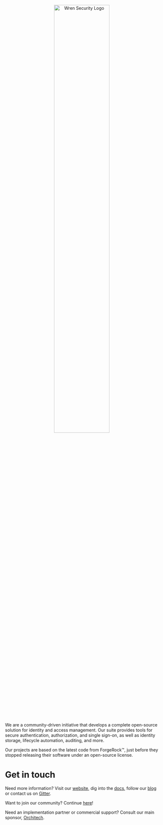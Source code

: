 <p align="center">
  <picture>
    <source media="(prefers-color-scheme: dark)" srcset="https://user-images.githubusercontent.com/13997406/225314575-04364a16-3e4a-4d95-a89f-8da2de9c3e53.png">
    <source media="(prefers-color-scheme: light)" srcset="https://user-images.githubusercontent.com/13997406/225314518-f8dcc741-9a81-4232-9d34-e0850e20cda2.png">
    <img alt="Wren Security Logo" src="https://user-images.githubusercontent.com/13997406/225314518-f8dcc741-9a81-4232-9d34-e0850e20cda2.png" width="60%">
  </picture>
</p>

We are a community-driven initiative that develops a complete open-source solution for identity and access management. Our suite provides tools for secure authentication, authorization, and single sign-on, as well as identity storage, lifecycle automation, auditing, and more. 

Our projects are based on the latest code from ForgeRock™, just before they stopped releasing their software under an open-source license.

# Get in touch

Need more information? Visit our [website](https://wrensecurity.org), dig into the [docs](https://docs.wrensecurity.org), follow our [blog](https://wrensecurity.org/blog) or contact us on [Gitter](https://gitter.im/WrenSecurity/Lobby).

Want to join our community? Continue [here](https://wrensecurity.org/community/join.html)!

Need an implementation partner or commercial support? Consult our main sponsor, [Orchitech](http://orchi.tech). 
